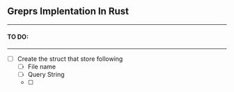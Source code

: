 ## Greprs Implentation In Rust

---

#### TO DO:

---
- [ ] Create the struct that store following
  - [ ] File name
  - [ ] Query String
  - [ ] 